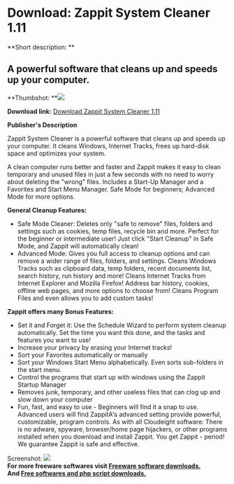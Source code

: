 # Download: Zappit System Cleaner 1.11

**Short description: **

## A powerful software that cleans up and speeds up your computer.

  
**Thumbshot: **![](http://www.freewarefiles.com/screenshot/zappit_md.gif)   
  
**Download link:** [Download Zappit System Cleaner 1.11](http://freesoftwares.boysofts.com/Zappit-System-Cleaner_program_21651.html)  
  

**Publisher's Description**  
  

Zappit System Cleaner is a powerful software that cleans up and speeds up your
computer. It cleans Windows, Internet Tracks, frees up hard-disk space and
optimizes your system.

A clean computer runs better and faster and Zappit makes it easy to clean
temporary and unused files in just a few seconds with no need to worry about
deleting the "wrong" files. Includes a Start-Up Manager and a Favorites and
Start Menu Manager. Safe Mode for beginners; Advanced Mode for more options.

**General Cleanup Features:**

  * Safe Mode Cleaner: Deletes only "safe to remove" files, folders and settings such as cookies, temp files, recycle bin and more. Perfect for the beginner or intermediate user! Just click "Start Cleanup" in Safe Mode, and Zappit will automatically clean! 
  * Advanced Mode: Gives you full access to cleanup options and can remove a wider range of files, folders, and settings. Cleans Windows Tracks such as clipboard data, temp folders, recent documents list, search history, run history and more! Cleans Internet Tracks from Internet Explorer and Mozilla Firefox! Address bar history, cookies, offline web pages, and more options to choose from! Cleans Program Files and even allows you to add custom tasks! 

**Zappit offers many Bonus Features:**

  * Set it and Forget it: Use the Schedule Wizard to perform system cleanup automatically. Set the time you want this done, and the tasks and features you want to use! 
  * Increase your privacy by erasing your Internet tracks! 
  * Sort your Favorites automatically or manually 
  * Sort your Windows Start Menu alphabetically. Even sorts sub-folders in the start menu. 
  * Control the programs that start up with windows using the Zappit Startup Manager 
  * Removes junk, temporary, and other useless files that can clog up and slow down your computer 
  * Fun, fast, and easy to use - Beginners will find it a snap to use. Advanced users will find ZappitA's advanced setting provide powerful, customizable, program controls. 
As with all Cloudeight software: There is no adware, spyware, browser/home
page hijackers, or other programs installed when you download and install
Zappit. You get Zappit - period! We guarantee Zappit is safe and effective.

  
  
Screenshot: ![](http://www.freewarefiles.com/screenshot/zappit.gif)  
**For more freeware softwares visit [Freeware software downloads.](http://freesoftwares.boysofts.com/)**   
**And [Free softwares and php script downloads.](http://www.boysofts.com/)**

